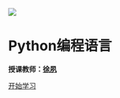 





<img src="https://www.ncut.edu.cn/images/logo-dh.png"  />

# Python编程语言

**授课教师：[徐夙](https://hughxusu.github.io/lesson-index/#/c-teacher)** 

[开始学习](README)

